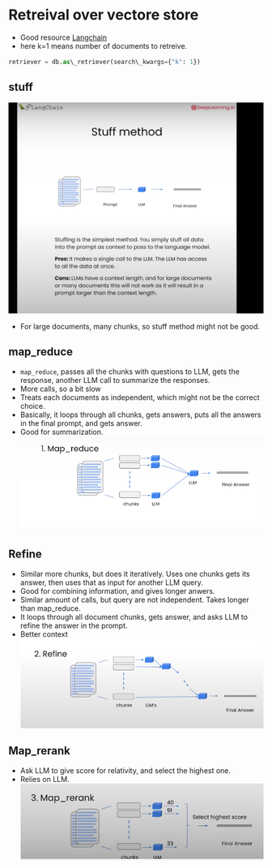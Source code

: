 # Retreival over vectore store
- Good resource [Langchain](https://python.langchain.com/docs/modules/data_connection/retrievers/vectorstore)
- here k=1 means number of documents to retreive.
```python
retriever = db.as\_retriever(search\_kwargs={"k": 1})
```
## stuff
![chain_type_stuff.png](./chain_type_stuff.png)

- For large documents, many chunks, so stuff method might not be good.
## map_reduce
- `map_reduce`, passes all the chunks with questions to LLM, gets the response, another LLM call to summarize the responses.
- More calls, so a bit slow
- Treats each documents as independent, which might not be the correct choice.
- Basically, it loops through all chunks, gets answers, puts all the answers in the final prompt, and gets answer.
- Good for summarization.
![map_reduce.png](./map_reduce.png)

## Refine
- Similar more chunks, but does it iteratively. Uses one chunks gets its answer, then uses that as input for another LLM query.
- Good for combining information, and gives longer anwers.
- Similar amount of calls, but query are not independent. Takes longer than map_reduce.
- It loops through all document chunks, gets answer, and asks LLM to refine the answer in the prompt.
- Better context
![refine.png](./refine.png)

## Map_rerank
- Ask LLM to give score for relativity, and select the highest one.
- Relies on LLM.
![map_rerank.png](./map_rerank.png)
